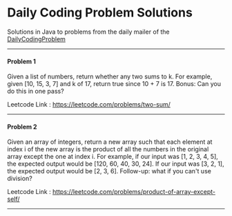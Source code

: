 # Daily Coding Problem Solutions

Solutions in Java to problems from the daily mailer of the [DailyCodingProblem](https://www.dailycodingproblem.com)

- - - -
#### Problem 1
Given a list of numbers, return whether any two sums to k.
For example, given [10, 15, 3, 7] and k of 17, return true since 10 + 7 is 17.
Bonus: Can you do this in one pass?

Leetcode Link : https://leetcode.com/problems/two-sum/
- - - -
#### Problem 2
Given an array of integers, return a new array such that each element at index i of the new array is the product of all the numbers in the original array except the one at index i.
For example, if our input was [1, 2, 3, 4, 5], the expected output would be [120, 60, 40, 30, 24].
If our input was [3, 2, 1], the expected output would be [2, 3, 6].
Follow-up: what if you can't use division?

Leetcode Link : https://leetcode.com/problems/product-of-array-except-self/
- - - -
